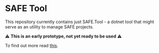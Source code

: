 # SAFE Tool

This repository currently contains just SAFE.Tool - a dotnet tool that might serve as an utility to manage SAFE projects.

:warning: **This is an early prototype, not yet ready to be used** :warning:

To find out more read [this](https://github.com/SAFE-Stack/SAFE-template/issues/269).
